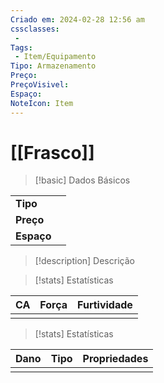 ```yaml
---
Criado em: 2024-02-28 12:56 am
cssclasses:
 - 
Tags:
 - Item/Equipamento
Tipo: Armazenamento
Preço: 
PreçoVisivel: 
Espaço: 
NoteIcon: Item
---
```

# [[Frasco]]

> [!basic] Dados Básicos
> 
|            |     |
| ---------- |:---:|
| **Tipo**   |     |
| **Preço**  |     |
| **Espaço** |     |
>
 
> [!description] Descrição
> 
>

> [!stats] Estatísticas
>
| CA  | Força | Furtividade |
| --- | ----- | ----------- |
|     |       |             |

> [!stats] Estatísticas
>
| Dano  | Tipo | Propriedades |
| --- | ----- | ----------- |
|     |       |             |